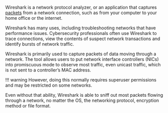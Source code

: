 Wireshark is a network protocol analyzer, or an application that captures [packets]() from a network connection, such as from your computer to your home office or the internet.

Wireshark has many uses, including troubleshooting networks that have performance issues. Cybersecurity professionals often use Wireshark to trace connections, view the contents of suspect network transactions and identify bursts of network traffic.

Wireshark is primarily used to capture packets of data moving through a network. The tool allows users to put network interface controllers (NICs) into promiscuous mode to observe most traffic, even unicast traffic, which is not sent to a controller’s MAC address.

!!! warning
    However, doing this normally requires superuser permissions and may be restricted on some networks.

Even without that ability, Wireshark is able to sniff out most packets flowing through a network, no matter the OS, the networking protocol, encryption method or file format.
